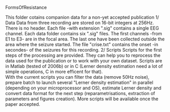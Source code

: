 FormsOfResistance

This folder cotains companion data for a non-yet accepted publication
1/ Data
Data from three recording are stored on 16-bit integers at 256Hz.
There is no header. Each file -with extension ".sig" contains a single EEG channel.
Each data folder contains six ".sig" files. The first channels -from E1 to E3- are in the focal area. The last one have been collected outside the area where the seizure started.
The file "crise.txt" contains the onset -in secondes- of the seizures for this recording.
2/ Scripts
Scripts for the first steps of the processing are provided. They can help you to reprocess the data used for the publication or to work with your own dataset. Scripts are in Matlab (tested of 2006b) or in C (Lerner density estimation need a lot of simple operations, C in more efficent for that).  
With the current scripts you can filter the data (remove 50Hz noise), prepare batch to launch several "Lerner density estimation" in parallel (depending on your microprocessor and OS), estimate Lerner density and convert data format for the next step (reparametrisations, extraction of parameters and figures creation). 
More scripts will be available once the paper accepted. 
